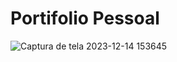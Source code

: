 # Portifolio Pessoal




![Captura de tela 2023-12-14 153645](https://github.com/joaopedro1422/Portifolio/assets/113139444/a9e0dd9b-2bfc-4fdc-b543-ffe579dfc3c1.png)
